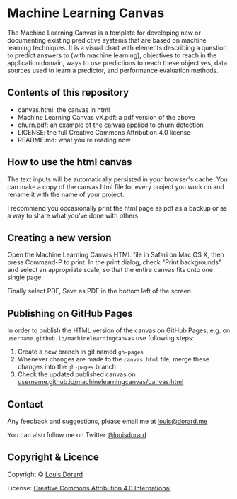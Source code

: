 # Machine Learning Canvas

The Machine Learning Canvas is a template for developing new or documenting existing predictive systems that are based on machine learning techniques. It is a visual chart with elements describing a question to predict answers to (with machine learning), objectives to reach in the application domain, ways to use predictions to reach these objectives, data sources used to learn a predictor, and performance evaluation methods.

## Contents of this repository

* canvas.html: the canvas in html
* Machine Learning Canvas vX.pdf: a pdf version of the above
* churn.pdf: an example of the canvas applied to churn detection
* LICENSE: the full Creative Commons Attribution 4.0 license
* README.md: what you're reading now

## How to use the html canvas

The text inputs will be automatically persisted in your browser's cache. You can make a copy of the canvas.html file for every project you work on and rename it with the name of your project.

I recommend you occasionally print the html page as pdf as a backup or as a way to share what you've done with others.

## Creating a new version

Open the Machine Learning Canvas HTML file in Safari on Mac OS X, then press
Command-P to print. In the print dialog, check "Print backgrounds" and select
an appropriate scale, so that the entire canvas fits onto one single page.

Finally select PDF, Save as PDF in the bottom left of the screen.

## Publishing on GitHub Pages

In order to publish the HTML version of the canvas on GitHub Pages, e.g. on
`username.github.io/machinelearningcanvas` use following steps:

1. Create a new branch in git named `gh-pages`
2. Whenever changes are made to the `canvas.html` file, merge these changes into the `gh-pages` branch
3. Check the updated published canvas on [username.github.io/machinelearningcanvas/canvas.html](https://trieloff.github.io/machinelearningcanvas/canvas.html)

## Contact

Any feedback and suggestions, please email me at louis@dorard.me

You can also follow me on Twitter [@louisdorard](http://twitter.com/louisdorard)

## Copyright & Licence

Copyright © [Louis Dorard](http://www.louisdorard.com/)

License: [Creative Commons Attribution 4.0 International](https://creativecommons.org/licenses/by/4.0/)
